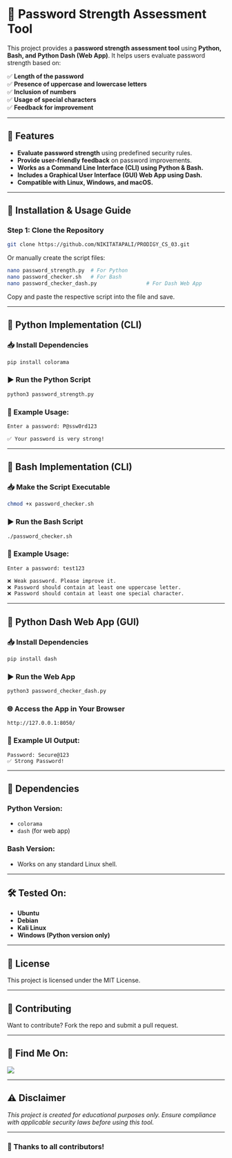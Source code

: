 # 🔐 Password Strength Assessment Tool

This project provides a **password strength assessment tool** using **Python, Bash, and Python Dash (Web App)**. It helps users evaluate password strength based on:

✅ **Length of the password**  
✅ **Presence of uppercase and lowercase letters**  
✅ **Inclusion of numbers**  
✅ **Usage of special characters**  
✅ **Feedback for improvement**

---

## 🚀 Features
- **Evaluate password strength** using predefined security rules.
- **Provide user-friendly feedback** on password improvements.
- **Works as a Command Line Interface (CLI) using Python & Bash.**
- **Includes a Graphical User Interface (GUI) Web App using Dash.**
- **Compatible with Linux, Windows, and macOS.**

---

## 📌 Installation & Usage Guide

### Step 1: Clone the Repository
```bash
git clone https://github.com/NIKITATAPALI/PRODIGY_CS_03.git
```
Or manually create the script files:
```bash
nano password_strength.py  # For Python
nano password_checker.sh   # For Bash
nano password_checker_dash.py                # For Dash Web App
```
Copy and paste the respective script into the file and save.

---

## 🔹 Python Implementation (CLI)

### 📥 Install Dependencies
```bash
pip install colorama
```

### ▶️ Run the Python Script
```bash
python3 password_strength.py
```

### 📝 Example Usage:
```bash
Enter a password: P@ssw0rd123

✅ Your password is very strong!
```

---

## 🔹 Bash Implementation (CLI)

### 📥 Make the Script Executable
```bash
chmod +x password_checker.sh
```

### ▶️ Run the Bash Script
```bash
./password_checker.sh
```

### 📝 Example Usage:
```bash
Enter a password: test123

❌ Weak password. Please improve it.
❌ Password should contain at least one uppercase letter.
❌ Password should contain at least one special character.
```

---

## 🔹 Python Dash Web App (GUI)

### 📥 Install Dependencies
```bash
pip install dash
```

### ▶️ Run the Web App
```bash
python3 password_checker_dash.py
```

### 🌐 Access the App in Your Browser
```
http://127.0.0.1:8050/
```

### 📝 Example UI Output:
```
Password: Secure@123
✅ Strong Password!
```

---

## 🔧 Dependencies
### Python Version:
- `colorama`
- `dash` (for web app)

### Bash Version:
- Works on any standard Linux shell.

---

## 🛠 Tested On:
- **Ubuntu**
- **Debian**
- **Kali Linux**
- **Windows (Python version only)**

---

## 📜 License
This project is licensed under the MIT License.

---

## 🤝 Contributing
Want to contribute? Fork the repo and submit a pull request.

---

## 📢 Find Me On:
<p align="left">
  <a href="https://github.com/NIKITATAPALI/" target="_blank"><img src="https://img.shields.io/badge/Github-blue?style=for-the-badge&logo=github"></a>
</p>

---

## ⚠️ Disclaimer

<i>This project is created for educational purposes only. Ensure compliance with applicable security laws before using this tool.</i>

---

### 🎉 Thanks to all contributors!
